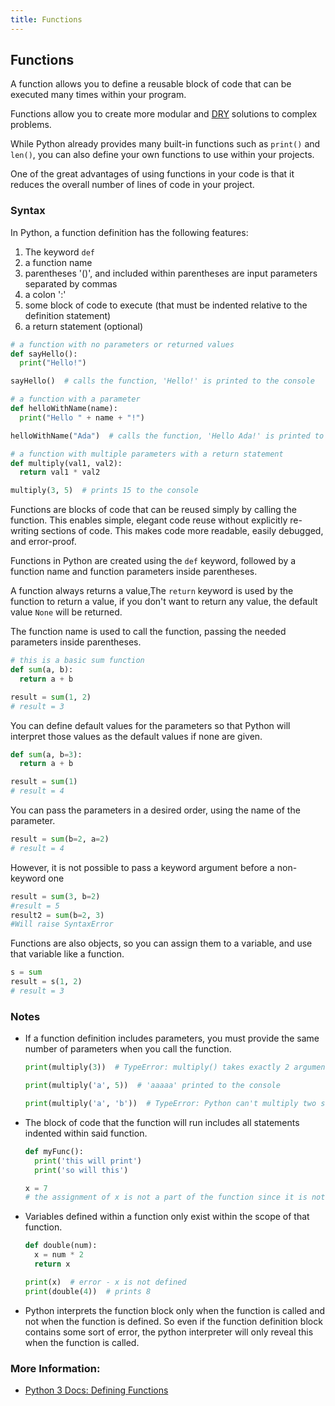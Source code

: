 ```yaml
---
title: Functions
---
```

## Functions

A function allows you to define a reusable block of code that can be executed many times within your program. 

Functions allow you to create more modular and [DRY](https://en.wikipedia.org/wiki/Don%27t_repeat_yourself) solutions to complex problems.

While Python already provides many built-in functions such as `print()` and `len()`, you can also define your own functions to use within your projects.

One of the great advantages of using functions in your code is that it reduces the overall number of lines of code in your project.

### Syntax

In Python, a function definition has the following features:

1. The keyword `def`
2. a function name
3. parentheses '()', and included within parentheses are input parameters separated by commas
4. a colon ':'
5. some block of code to execute (that must be indented relative to the definition statement)
6. a return statement (optional)

```python
# a function with no parameters or returned values
def sayHello():
  print("Hello!")

sayHello()  # calls the function, 'Hello!' is printed to the console

# a function with a parameter
def helloWithName(name):
  print("Hello " + name + "!")

helloWithName("Ada")  # calls the function, 'Hello Ada!' is printed to the console

# a function with multiple parameters with a return statement
def multiply(val1, val2):
  return val1 * val2

multiply(3, 5)  # prints 15 to the console
```

Functions are blocks of code that can be reused simply by calling the function. This enables simple, elegant code reuse without explicitly re-writing sections of code. This makes code more readable, easily debugged, and error-proof. 

Functions in Python are created using the `def` keyword, followed by a function name and function parameters inside parentheses.

A function always returns a value,The `return` keyword is used by the function to return a value, if you don't want to return any value, the default value `None` will be returned. 

The function name is used to call the function, passing the needed parameters inside parentheses.

```python
# this is a basic sum function
def sum(a, b):
  return a + b

result = sum(1, 2)
# result = 3
```

You can define default values for the parameters so that Python will interpret those values as the default values if none are given.

```python
def sum(a, b=3):
  return a + b

result = sum(1)
# result = 4
```

You can pass the parameters in a desired order, using the name of the parameter.

```python
result = sum(b=2, a=2)
# result = 4
```

However, it is not possible to pass a keyword argument before a non-keyword one

```Python
result = sum(3, b=2)
#result = 5
result2 = sum(b=2, 3)
#Will raise SyntaxError
```

Functions are also objects, so you can assign them to a variable, and use that variable like a function.

```python
s = sum
result = s(1, 2)
# result = 3
```

### Notes

- If a function definition includes parameters, you must provide the same number of parameters when you call the function.

  ```python
  print(multiply(3))  # TypeError: multiply() takes exactly 2 arguments (0 given)

  print(multiply('a', 5))  # 'aaaaa' printed to the console

  print(multiply('a', 'b'))  # TypeError: Python can't multiply two strings
  ```

- The block of code that the function will run includes all statements indented within said function.

  ```python
  def myFunc():
    print('this will print')
    print('so will this')

  x = 7
  # the assignment of x is not a part of the function since it is not indented
  ```

- Variables defined within a function only exist within the scope of that function.

  ```python
  def double(num):
    x = num * 2
    return x

  print(x)  # error - x is not defined
  print(double(4))  # prints 8
  ```
- Python interprets the function block only when the function is called and not when the function is defined. So even if the function definition block contains some sort of error, the python interpreter will only reveal this when the function is called. 
### More Information:
- <a href='https://docs.python.org/3/tutorial/controlflow.html#defining-functions' target='_blank' rel='nofollow'>Python 3 Docs: Defining Functions</a>
